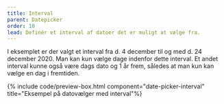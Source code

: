 ```yaml
---
title: Interval
parent: Datepicker
order: 10
lead: Definér et interval af datoer det er muligt at vælge fra.
---
```

I eksemplet er der valgt et interval fra d. 4 december til og med d. 24 december 2020. Man kan kun vælge dage indenfor dette interval. Et andet interval kunne også være dags dato og 1 år frem, således at man kun kan vælge en dag i fremtiden.

{% include code/preview-box.html component="date-picker-interval" title="Eksempel på datovælger med interval"%}
